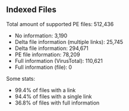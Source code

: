 ## Indexed Files

<!--FileStats-->
Total amount of supported PE files: 512,436

* No information: 3,190
* Delta file information (multiple links): 25,745
* Delta file information: 294,671
* PE file information: 78,209
* Full information (VirusTotal): 110,621
* Full information (file): 0

Some stats:

* 99.4% of files with a link
* 94.4% of files with a single link
* 36.8% of files with full information
<!--/FileStats-->
